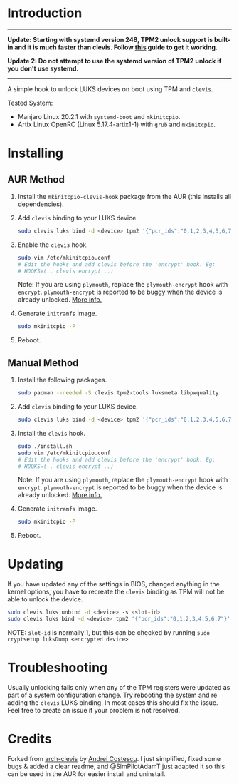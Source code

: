 # Introduction

---
**Update: Starting with systemd version 248, TPM2 unlock support is built-in and it is much faster than clevis. Follow [this](https://wiki.archlinux.org/title/Trusted_Platform_Module#systemd-cryptenroll) guide to get it working.**

**Update 2: Do not attempt to use the systemd version of TPM2 unlock if you don't use systemd.**

---

A simple hook to unlock LUKS devices on boot using TPM and `clevis`.

Tested System:
* Manjaro Linux 20.2.1 with `systemd-boot` and `mkinitcpio`.
* Artix Linux OpenRC (Linux 5.17.4-artix1-1) with `grub` and `mkinitcpio`.

# Installing

## AUR Method

1. Install the `mkinitcpio-clevis-hook` package from the AUR (this installs all dependencies).
2. Add `clevis` binding to your LUKS device.
    ```sh
    sudo clevis luks bind -d <device> tpm2 '{"pcr_ids":"0,1,2,3,4,5,6,7"}'
    ```
3. Enable the `clevis` hook.
    ```sh
    sudo vim /etc/mkinitcpio.conf
    # Edit the hooks and add clevis before the 'encrypt' hook. Eg:
    # HOOKS=(.. clevis encrypt ..)
    ```

    Note: If you are using `plymouth`, replace the `plymouth-encrypt` hook with `encrypt`. `plymouth-encrypt` is reported to be buggy when the device is already unlocked. [More info.](https://github.com/kishorv06/arch-mkinitcpio-clevis-hook/issues/1)
4. Generate `initramfs` image.
    ```sh
    sudo mkinitcpio -P
    ```
5. Reboot.

## Manual Method

1. Install the following packages.
    ```sh
    sudo pacman --needed -S clevis tpm2-tools luksmeta libpwquality
    ```
2. Add `clevis` binding to your LUKS device.
    ```sh
    sudo clevis luks bind -d <device> tpm2 '{"pcr_ids":"0,1,2,3,4,5,6,7"}'
    ```
3. Install the `clevis` hook.
    ```sh
    sudo ./install.sh
    sudo vim /etc/mkinitcpio.conf
    # Edit the hooks and add clevis before the 'encrypt' hook. Eg:
    # HOOKS=(.. clevis encrypt ..)
    ```

    Note: If you are using `plymouth`, replace the `plymouth-encrypt` hook with `encrypt`. `plymouth-encrypt` is reported to be buggy when the device is already unlocked. [More info.](https://github.com/kishorv06/arch-mkinitcpio-clevis-hook/issues/1)
4. Generate `initramfs` image.
    ```sh
    sudo mkinitcpio -P
    ```
5. Reboot.

# Updating

If you have updated any of the settings in BIOS, changed anything in the kernel options, you have to recreate the  `clevis` binding as TPM will not be able to unlock the device.

```sh
sudo clevis luks unbind -d <device> -s <slot-id>
sudo clevis luks bind -d <device> tpm2 '{"pcr_ids":"0,1,2,3,4,5,6,7"}'
```

NOTE: `slot-id` is normally 1, but this can be checked by running `sudo cryptsetup luksDump <encrypted device>`

# Troubleshooting

Usually unlocking fails only when any of the TPM registers were updated as part of a system configuration change. Try rebooting the system and re adding the `clevis` LUKS binding. In most cases this should fix the issue. Feel free to create an issue if your problem is not resolved.

# Credits

Forked from [arch-clevis](https://gitlab.com/cosandr/arch-clevis) by [Andrei Costescu](https://gitlab.com/cosandr). I just simplified, fixed some bugs & added a clear readme, and @SimPilotAdamT just adapted it so this can be used in the AUR for easier install and uninstall.
